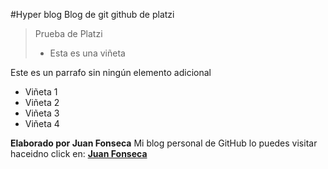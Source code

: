 #Hyper blog
Blog de git github de platzi

> Prueba de Platzi
>
> - Esta es una viñeta

Este es un parrafo sin ningún elemento adicional

- Viñeta 1
- Viñeta 2
- Viñeta 3
- Viñeta 4

**Elaborado por Juan Fonseca**
Mi blog personal de GitHub lo puedes visitar haceidno click en: [**Juan Fonseca**](https://github.com/jfonseca2206 "Jfonseca")

